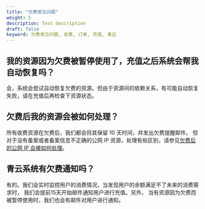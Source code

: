 ```yaml
---
title: "欠费常见问题"
weight: 5
description: Test description
draft: false
keyword: 欠费常见问题, 发票, 订单, 充值, 青云
---
```


## 我的资源因为欠费被暂停使用了，充值之后系统会帮我自动恢复吗？

会，系统会尝试自动恢复欠费的资源。但由于资源间的依赖关系，有可能自动恢复失败，请在充值后再检查下资源状态。

## 欠费后我的资源会被如何处理？

所有收费资源在欠费后，我们都会将其保留 10 天时间，并发出欠费提醒邮件。 但对于没有备案或者备案信息不正确的公网 IP 资源，处理有些区别，请参见[欠费后的公网 IP 会被如何处理](/network/eip/faq/faq/#id22)。

## 青云系统有欠费通知吗？

有的。我们会实时监控用户的消费情况，当发现用户的余额满足不了未来的消费需求时， 我们会提前15天开始邮件通知用户进行充值。另外， 当有资源因为欠费而被暂停使用时，我们也会有邮件对用户进行通知。

